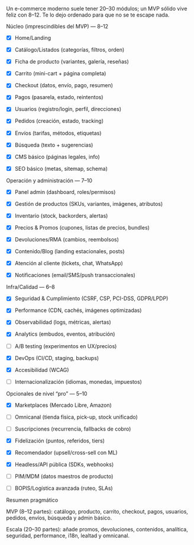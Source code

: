 Un e-commerce moderno suele tener 20–30 módulos; un MVP sólido vive feliz con 8–12. Te lo dejo ordenado para que no se te escape nada.

Núcleo (imprescindibles del MVP) — 8–12

- [x] Home/Landing

- [x] Catálogo/Listados (categorías, filtros, orden)

- [x] Ficha de producto (variantes, galería, reseñas)

- [x] Carrito (mini-cart + página completa)

- [x] Checkout (datos, envío, pago, resumen)

- [x] Pagos (pasarela, estado, reintentos)

- [x] Usuarios (registro/login, perfil, direcciones)

- [x] Pedidos (creación, estado, tracking)

- [x] Envíos (tarifas, métodos, etiquetas)

- [x] Búsqueda (texto + sugerencias)

- [x] CMS básico (páginas legales, info)

- [x] SEO básico (metas, sitemap, schema)

Operación y administración — 7–10

- [x] Panel admin (dashboard, roles/permisos)

- [x] Gestión de productos (SKUs, variantes, imágenes, atributos)

- [x] Inventario (stock, backorders, alertas)

- [x] Precios & Promos (cupones, listas de precios, bundles)

- [x] Devoluciones/RMA (cambios, reembolsos)

- [x] Contenido/Blog (landing estacionales, posts)

- [x] Atención al cliente (tickets, chat, WhatsApp)

- [x] Notificaciones (email/SMS/push transaccionales)

Infra/Calidad — 6–8

- [x] Seguridad & Cumplimiento (CSRF, CSP, PCI-DSS, GDPR/LPDP)

- [x] Performance (CDN, cachés, imágenes optimizadas)

- [x] Observabilidad (logs, métricas, alertas)

- [x] Analytics (embudos, eventos, atribución)

- [ ] A/B testing (experimentos en UX/precios)

- [x] DevOps (CI/CD, staging, backups)

- [x] Accesibilidad (WCAG)

- [ ] Internacionalización (idiomas, monedas, impuestos)

Opcionales de nivel “pro” — 5–10

- [x] Marketplaces (Mercado Libre, Amazon)

- [ ] Omnicanal (tienda física, pick-up, stock unificado)

- [ ] Suscripciones (recurrencia, fallbacks de cobro)

- [x] Fidelización (puntos, referidos, tiers)

- [x] Recomendador (upsell/cross-sell con ML)

- [x] Headless/API pública (SDKs, webhooks)

- [ ] PIM/MDM (datos maestros de producto)

- [ ] BOPIS/Logística avanzada (ruteo, SLAs)

Resumen pragmático

MVP (8–12 partes): catálogo, producto, carrito, checkout, pagos, usuarios, pedidos, envíos, búsqueda y admin básico.

Escala (20–30 partes): añade promos, devoluciones, contenidos, analítica, seguridad, performance, i18n, lealtad y omnicanal.